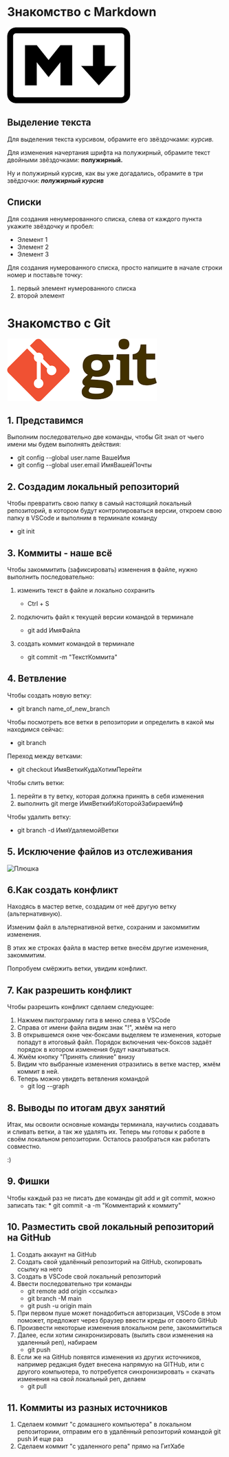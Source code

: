 # Знакомство с Markdown
![Тут лого Маркдауна](md.png)

## Выделение текста 

Для выделения текста курсивом, обрамите его звёздочками: *курсив.*

Для изменения начертания шрифта на полужирный, обрамите текст двойными звёздочками: **полужирный.**

Ну и полужирный курсив, как вы уже догадались, обрамите в три звёдзочки:
***полужирный курсив***


## Списки 

Для создания ненумерованного списка, слева от каждого пункта укажите звёздочку и пробел: 
* Элемент 1
* Элемент 2
* Элемент 3

Для создания нумерованного списка, просто напишите в начале строки номер и поставьте точку:
1. первый элемент нумерованного списка
2. второй элемент


# Знакомство с Git
![Тут лого гита](g.png)

## 1. Представимся 

Выполним последовательно две команды, чтобы Git знал от чьего имени мы будем выполнять действия:
* git config --global user.name ВашеИмя
* git config --global user.email ИмяВашейПочты


## 2. Создадим локальный репозиторий

Чтобы превратить свою папку в самый настоящий локальный репозиторий, в котором будут контролироваться версии, откроем свою папку в VSCode и выполним в терминале команду 
* git init

## 3. Коммиты - наше всё

Чтобы закоммитить (зафиксировать) изменения в файле, нужно выполнить последовательно: 
1. изменить текст в файле и локально сохранить 
    * Ctrl + S

2. подключить файл к текущей версии командой в терминале
    * git add ИмяФайла

3. создать коммит командой в терминале
    * git commit -m "ТекстКоммита"

## 4. Ветвление

Чтобы создать новую ветку:
* git branch name_of_new_branch

Чтобы посмотреть все ветки в репозитории и определить в какой мы находимся сейчас:
* git branch

Переход между ветками:
* git checkout ИмяВеткиКудаХотимПерейти

Чтобы слить ветки:
1. перейти в ту ветку, которая должна принять в себя изменения
2. выполнить git merge ИмяВеткиИзКоторойЗабираемИнф

Чтобы удалить ветку:
* git branch -d ИмяУдаляемойВетки


## 5. Исключение файлов из отслеживания
![Плюшка](p.jpg)


## 6.Как создать конфликт

Находясь в мастер ветке, создадим от неё другую ветку (альтернативную).

Изменим файл в альтернативной ветке, сохраним и закоммитим изменения.

В этих же строках файла в мастер ветке внесём другие изменения, закоммитим.

Попробуем смёржить ветки, увидим конфликт.

## 7. Как разрешить конфликт

Чтобы разрешить конфликт сделаем следующее:
1. Нажмем пиктограмму гита в меню слева в VSCode
2. Справа от имени файла видим знак "!", жмём на него
3. В открывшемся окне чек-боксами выделяем те изменения, которые попадут в итоговый файл. Порядок включения чек-боксов задаёт порядок в котором изменения будут накатываться.
4. Жмём кнопку "Принять слияние" внизу
5. Видим что выбранные изменения отразились в ветке мастер, жмём коммит в ней.
6. Теперь можно увидеть ветвления командой
    * git log --graph

## 8. Выводы по итогам двух занятий
Итак, мы освоили основные команды терминала, научились создавать и сливать ветки, а так же удалять их.
Теперь мы готовы к работе в своём локальном репозитории.
Осталось разобраться как работать совместно.

:)

## 9. Фишки

Чтобы каждый раз не писать две команды git add и git commit, можно записать так:
    * git commit -a -m "Комментарий к коммиту"

## 10. Разместить свой локальный репозиторий на GitHub

1. Создать аккаунт на GitHub
2. Создать свой удалённый репозиторий на GitHub, скопировать ссылку на него
3. Создать в VSCode свой локальный репозиторий
4. Ввести последовательно три команды
    * git remote add origin <ссылка>
    * git branch -M main
    * git push -u origin main
5. При первом пуше может понадобиться авторизация, VSCode в этом поможет, предложет через браузер ввести креды от своего GitHub
6. Произвести некоторые изменения  влокальном репе, закоммититься
7. Далее, если хотим синхронизировать (вылить свои изменения на удаленный реп), набираем
    * git push
8. Если же на GitHub появятся изменения из других источников, например редакция будет внесена напрямую на GITHub, или с другого компьютера, то потребуется синхронизировать = скачать изменения на свой локальный реп, делаем
   * git pull

## 11. Коммиты из разных источников
1. Сделаем коммит "с домашнего компьютера" в локальном репозиториии, отправим его в удалённый репозиторий командой git push
И еще раз
2. Сделаем коммит "с удаленного репа" прямо на ГитХабе


